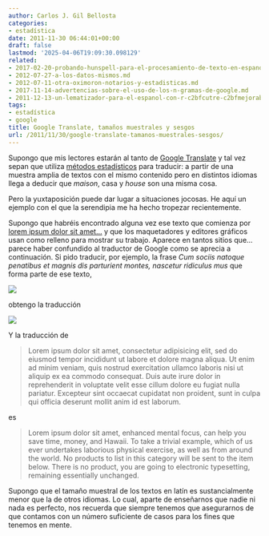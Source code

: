 ```yaml
---
author: Carlos J. Gil Bellosta
categories:
- estadística
date: 2011-11-30 06:44:01+00:00
draft: false
lastmod: '2025-04-06T19:09:30.098129'
related:
- 2017-02-20-probando-hunspell-para-el-procesamiento-de-texto-en-espanol.md
- 2012-07-27-a-los-datos-mismos.md
- 2012-07-11-otra-oximoron-notarios-y-estadisticas.md
- 2017-11-14-advertencias-sobre-el-uso-de-los-n-gramas-de-google.md
- 2011-12-13-un-lematizador-para-el-espanol-con-r-c2bfcutre-c2bfmejorable.md
tags:
- estadística
- google
title: Google Translate, tamaños muestrales y sesgos
url: /2011/11/30/google-translate-tamanos-muestrales-sesgos/
---
```


Supongo que mis lectores estarán al tanto de [Google Translate](http://en.wikipedia.org/wiki/Google_Translate) y tal vez sepan que utiliza [métodos estadísticos](http://en.wikipedia.org/wiki/Statistical_machine_translation) para traducir: a partir de una muestra amplia de textos con el mismo contenido pero en distintos idiomas llega a deducir que _maison_, casa y _house_ son una misma cosa.

Pero la yuxtaposición puede dar lugar a situaciones jocosas. He aquí un ejemplo con el que la serendipia me ha hecho tropezar recientemente.

Supongo que habréis encontrado alguna vez ese texto que comienza por [lorem ipsum dolor sit amet...](http://es.lipsum.com/) y que los maquetadores y editores gráficos usan como relleno para mostrar su trabajo. Aparece en tantos sitios que... parece haber confundido al traductor de Google como se aprecia a continuación. Si pido traducir, por ejemplo, la frase _Cum sociis natoque penatibus et magnis dis parturient montes, nascetur ridiculus mus_ que forma parte de ese texto,

[![](/wp-uploads/2011/11/texto_latin.png#center)
](/wp-uploads/2011/11/texto_latin.png#center)

obtengo la traducción

[![](/wp-uploads/2011/11/texto_ingles.png#center)
](/wp-uploads/2011/11/texto_ingles.png#center)

Y la traducción de

>Lorem ipsum dolor sit amet, consectetur adipisicing elit, sed do eiusmod tempor incididunt ut labore et dolore magna aliqua. Ut enim ad minim veniam, quis nostrud exercitation ullamco laboris nisi ut aliquip ex ea commodo consequat. Duis aute irure dolor in reprehenderit in voluptate velit esse cillum dolore eu fugiat nulla pariatur. Excepteur sint occaecat cupidatat non proident, sunt in culpa qui officia deserunt mollit anim id est laborum.



es



>Lorem ipsum dolor sit amet, enhanced mental focus, can help you save time, money, and Hawaii. To take a trivial example, which of us ever undertakes laborious physical exercise, as well as from around the world. No products to list in this category will be sent to the item below. There is no product, you are going to electronic typesetting, remaining essentially unchanged.



Supongo que el tamaño muestral de los textos en latín es sustancialmente menor que la de otros idiomas. Lo cual, aparte de enseñarnos que nadie ni nada es perfecto, nos recuerda que siempre tenemos que asegurarnos de que contamos con un número suficiente de casos para los fines que tenemos en mente.